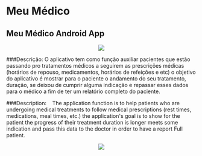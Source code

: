 # Meu Médico
## Meu Médico Android App
<p align="center">
  <img src="https://cloud.githubusercontent.com/assets/15214478/16747302/d68240d4-4794-11e6-9eb4-51fb468ba8df.png">
</p>


###Descrição:
  O aplicativo tem como função auxiliar pacientes que estão passando pro
tratamentos médicos a seguirem as prescrições médicas (horários de repouso,
medicamentos, horários de refeições e etc) o objetivo do aplicativo é mostrar
para o paciente o andamento do seu tratamento, duração, se deixou de cumprir
alguma indicação e repassar esses dados para o médico a fim de ter um relatório
completo do paciente.

###Description:
   The application function is to help patients who are undergoing
medical treatments to follow medical prescriptions (rest times, medications,
meal times, etc.) the application's goal is to show for the patient the progress
of their treatment duration is longer meets some indication and pass this data
to the doctor in order to have a report Full patient.
<p align="center">
  <img src=https://cloud.githubusercontent.com/assets/15214478/16747479/af1de038-4795-11e6-947f-f59193978f28.png>
</p>

